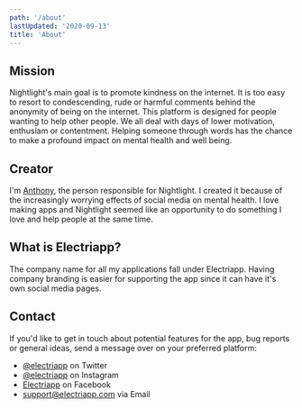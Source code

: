 ```yaml
---
path: '/about'
lastUpdated: '2020-09-13'
title: 'About'
---
```


## Mission

Nightlight's main goal is to promote kindness on the internet. It is too easy to resort to condescending, rude or harmful comments behind the anonymity of being on the internet. This platform is designed for people wanting to help other people. We all deal with days of lower motivation, enthusiam or contentment. Helping someone through words has the chance to make a profound impact on mental health and well being.

## Creator

I'm [Anthony](https://afiorito.github.io), the person responsible for Nightlight. I created it because of the increasingly worrying effects of social media on mental health. I love making apps and Nightlight seemed like an opportunity to do something I love and help people at the same time.

## What is Electriapp?

The company name for all my applications fall under Electriapp. Having company branding is easier for supporting the app since it can have it's own social media pages.

## Contact

If you'd like to get in touch about potential features for the app, bug reports or general ideas, send a message over on your preferred platform:

- [@electriapp](https://twitter.com/electriapp) on Twitter
- [@electriapp](https://www.instagram.com/electriapp) on Instagram
- [Electriapp](https://www.facebook.com/electriapp) on Facebook
- [support@electriapp.com](mailto:support@electriapp.com) via Email
